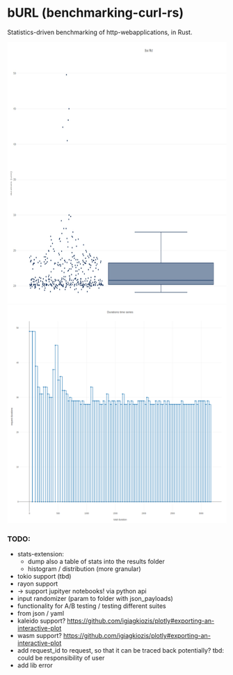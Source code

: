# bURL (benchmarking-curl-rs)

Statistics-driven benchmarking of http-webapplications, in Rust.

<img src="./examples/box_plot.jpg" width="700" height="600" />
<img src="./examples/durations_timeseries.png" width="700" height="500" />


### TODO:
* stats-extension:
    * dump also a table of stats into the results folder
    * histogram / distribution (more granular)
* tokio support (tbd)
* rayon support
* -> support jupityer notebooks! via python api
* input randomizer (param to folder with json_payloads)
* functionality for A/B testing / testing different suites
* from json / yaml
* kaleido support? https://github.com/igiagkiozis/plotly#exporting-an-interactive-plot
* wasm support? https://github.com/igiagkiozis/plotly#exporting-an-interactive-plot
* add request_id to request, so that it can be traced back potentially? tbd: could be responsibility of user
* add lib error
